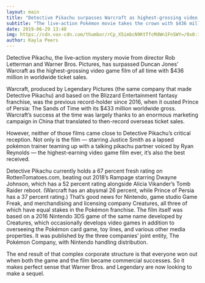 ```yaml
---
layout: main
title: "Detective Pikachu surpasses Warcraft as highest-grossing video game film of all time"
subtitle: "The live-action Pokémon movie takes the crown with $436 million"
date: 2019-06-29 13:40
img: https://cdn.vox-cdn.com/thumbor/rCp_X5imbcN9KtTfcMdWn1FnSWY=/0x0:1920x804/920x613/filters:focal(807x249:1113x555):format(webp)/cdn.vox-cdn.com/uploads/chorus_image/image/64744777/pokemon_detective_pikachu_photo01.0.jpg
author: Kayla Peers
---
```


Detective Pikachu, the live-action mystery movie from director Rob Letterman and Warner Bros. Pictures, has surpassed Duncan Jones’ Warcraft as the highest-grossing video game film of all time with $436 million in worldwide ticket sales.

Warcraft, produced by Legendary Pictures (the same company that made Detective Pikachu) and based on the Blizzard Entertainment fantasy franchise, was the previous record-holder since 2016, when it ousted Prince of Persia: The Sands of Time with its $433 million worldwide gross. Warcraft’s success at the time was largely thanks to an enormous marketing campaign in China that translated to then-record overseas ticket sales.

However, neither of those films came close to Detective Pikachu’s critical reception. Not only is the film — starring Justice Smith as a lapsed pokémon trainer teaming up with a talking pikachu partner voiced by Ryan Reynolds — the highest-earning video game film ever, it’s also the best received.

Detective Pikachu currently holds a 67 percent fresh rating on RottenTomatoes.com, beating out 2018’s Rampage starring Dwayne Johnson, which has a 52 percent rating alongside Alicia Vikander’s Tomb Raider reboot. (Warcraft has an abysmal 26 percent, while Prince of Persia has a 37 percent rating.)
That’s good news for Nintendo, game studio Game Freak, and merchandising and licensing company Creatures, all three of which have equal stakes in the Pokémon franchise. The film itself was based on a 2016 Nintendo 3DS game of the same name developed by Creatures, which occasionally develops video games in addition to overseeing the Pokémon card game, toy lines, and various other media properties. It was published by the three companies’ joint entity, The Pokémon Company, with Nintendo handling distribution.

The end result of that complex corporate structure is that everyone won out when both the game and the film became commercial successes. So it makes perfect sense that Warner Bros. and Legendary are now looking to make a sequel.